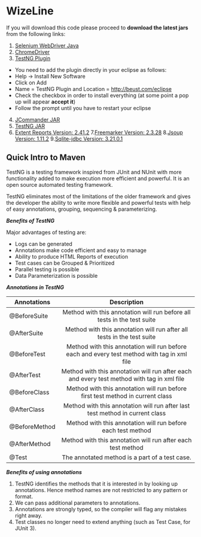 # WizeLine

If you will download this code please proceed to **download the latest jars** from the following links:

1. [Selenium WebDriver Java](https://goo.gl/Us5DnZ)
2. [ChromeDriver](https://sites.google.com/a/chromium.org/chromedriver/downloads)
3. [TestNG Plugin](http://beust.com/eclipse)
+ You need to add the plugin directly in your eclipse as follows:
+ Help -> Install New Software
+ Click on Add 
+ Name = TestNG Plugin and Location = http://beust.com/eclipse
+ Check the checkbox in order to install everything (at some point a pop up will appear **accept it**)
+ Follow the prompt until you have to restart your eclipse 
4. [JCommander JAR](https://mvnrepository.com/artifact/com.beust/jcommander)
5. [TestNG JAR](https://mvnrepository.com/artifact/org.testng/testng)
6. [Extent Reports Version: 2.41.2](http://search.maven.org/#search%7Cgav%7C1%7Cg%3A%22com.relevantcodes%22%20AND%20a%3A%22extentreports%22)
7.[Freemarker Version: 2.3.28](http://search.maven.org/#search%7Cgav%7C1%7Cg%3A%22org.freemarker%22%20AND%20a%3A%22freemarker%22)
8.[Jsoup Version: 1.11.2](http://search.maven.org/#search%7Cgav%7C1%7Cg%3A%22org.jsoup%22%20AND%20a%3A%22jsoup%22)
9.[Sqlite-jdbc Version: 3.21.0.1](http://search.maven.org/#search%7Cgav%7C1%7Cg%3A%22org.xerial%22%20AND%20a%3A%22sqlite-jdbc%22)

## Quick Intro to Maven

TestNG	is	a	testing	framework	inspired	from	JUnit	and	NUnit with	more	functionality added	to	make	execution	more	efficient	and	powerful. It	is	an	open	source	automated	testing	framework.

TestNG	eliminates	most	of	the	limitations	of	the	older	framework	and	gives	the	developer	the	ability	to	write	more	flexible	and	powerful	tests	with	help	of	easy annotations,	grouping,	sequencing	&	parameterizing.

**_Benefits of TestNG_**

Major	advantages	of	testing	are:
* Logs can be generated
* Annotations make code efficient and easy to manage
* Ability to produce HTML Reports of execution
* Test cases can be Grouped & Prioritized
* Parallel testing is possible
* Data Parameterization is possible

**_Annotations in TestNG_**

| Annotations   | Description                                                               |
| ------------- |:-------------------------------------------------------------------------:|
| @BeforeSuite  | Method with this annotation will run before all tests in the test suite   |
| @AfterSuite   | Method with	this	annotation will	run after all	tests	in	the	test	suite |
| @BeforeTest   | Method with this annotation will run before each and every test method with <test> tag in xml file |
| @AfterTest    | Method with	this	annotation will	run	after	each	and	every	test	method with	<test>	tag	in	xml	file   |
| @BeforeClass   | Method with	this	annotation will	run	before	first	test	method	in	current	class |
| @AfterClass   | Method with	this	annotation will	run	after	last	test	method	in	current	class |
| @BeforeMethod | Method with	this	annotation will	run	before	each	test	method |
| @AfterMethod | Method with	this	annotation will	run	after	each	test	method |
  | @Test | The	annotated	method	is	a	part	of	a	test	case. |


**_Benefits of using annotations_**

1. TestNG identifies	the methods that it	is	interested	in	by	looking	up	annotations. Hence	method	names	are	not	restricted	to	any	pattern	or	format.
2. We	can	pass	additional	parameters	to	annotations.
3. Annotations	are	strongly	typed,	so	the	compiler	will	flag	any	mistakes	right	away.
4. Test	classes	no	longer	need	to	extend	anything	(such	as	Test	Case,	for	JUnit	3).
